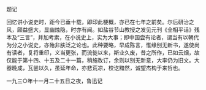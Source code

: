 题记  

  

  

回忆讲小说史时，距今已垂十载，即印此梗概，亦已在七年之前矣。尔后研治之风，颇益盛大，显幽烛隐，时亦有闻。如盐谷节山教授之发见元刊《全相平话》残本及“三言”，并加考索，在小说史上，实为大事；即中国尝有论者，谓当有以朝代为分之小说史，亦殆非肤泛之论也。此种要略，早成陈言，惟缘别无新书，遂使尚有读者，复将重印，义当更张，而流徙以来，斯业久废，昔之所作，已如云烟，故仅能于第十四、十五及二十一篇，稍施改订，余则以别无新意，大率仍为旧文。大器晚成，瓦釜以久，虽延年命，亦悲荒凉，校讫黯然，诚望杰构于来哲也。

一九三○年十一月二十五日之夜，鲁迅记
